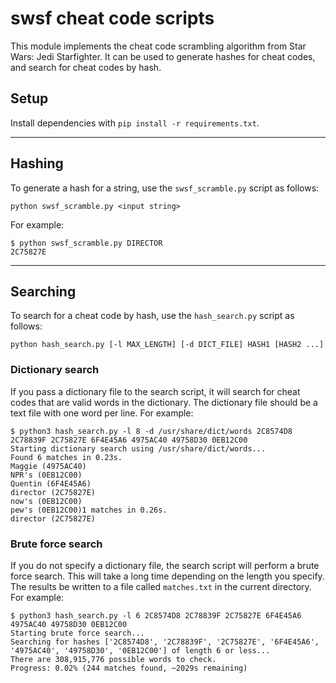 # swsf cheat code scripts

This module implements the cheat code scrambling algorithm from Star Wars: Jedi Starfighter. It can be used to generate hashes for cheat codes, and search for cheat codes by hash.

## Setup

Install dependencies with `pip install -r requirements.txt`.

<hr/>

## Hashing

To generate a hash for a string, use the `swsf_scramble.py` script as follows:

```
python swsf_scramble.py <input string>
```

For example:
```
$ python swsf_scramble.py DIRECTOR
2C75827E
```

<hr/>

## Searching

To search for a cheat code by hash, use the `hash_search.py` script as follows:

```
python hash_search.py [-l MAX_LENGTH] [-d DICT_FILE] HASH1 [HASH2 ...]
```

### Dictionary search

If you pass a dictionary file to the search script, it will search for cheat codes that are valid words in the dictionary. The dictionary file should be a text file with one word per line. For example:
```
$ python3 hash_search.py -l 8 -d /usr/share/dict/words 2C8574D8 2C78839F 2C75827E 6F4E45A6 4975AC40 49758D30 0EB12C00
Starting dictionary search using /usr/share/dict/words...
Found 6 matches in 0.23s.
Maggie (4975AC40)
NPR's (0EB12C00)
Quentin (6F4E45A6)
director (2C75827E)
now's (0EB12C00)
pew's (0EB12C00)1 matches in 0.26s.
director (2C75827E)
```

### Brute force search

If you do not specify a dictionary file, the search script will perform a brute force search. This will take a long time depending on the length you specify. The results be written to a file called `matches.txt` in the current directory. For example:
```
$ python3 hash_search.py -l 6 2C8574D8 2C78839F 2C75827E 6F4E45A6 4975AC40 49758D30 0EB12C00
Starting brute force search...
Searching for hashes ['2C8574D8', '2C78839F', '2C75827E', '6F4E45A6', '4975AC40', '49758D30', '0EB12C00'] of length 6 or less...
There are 308,915,776 possible words to check.
Progress: 0.02% (244 matches found, ~2029s remaining)
```
